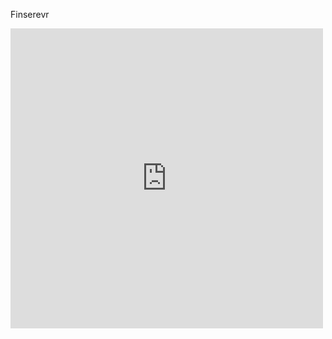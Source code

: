 Finserevr

<iframe src="https://yoomoney.ru/quickpay/fundraise/widget?billNumber=15GJPLSR9DD.240926&" width="500" height="480" frameborder="0" allowtransparency="true" scrolling="no"></iframe>

